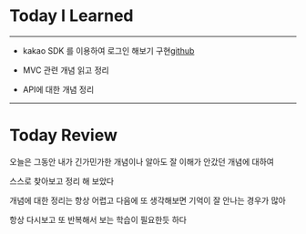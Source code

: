 # Today I Learned

---

- kakao SDK 를 이용하여 로그인 해보기 구현[github](https://github.com/VincentGeranium/Swift-Study/tree/master/2019-07-02-kakaoSDK)

- MVC 관련 개념 읽고 정리

- API에 대한 개념 정리

---

# Today Review

오늘은 그동안 내가 긴가민가한 개념이나 알아도 잘 이해가 안갔던 개념에 대하여

스스로 찾아보고 정리 해 보았다

개념에 대한 정리는 항상 어렵고 다음에 또 생각해보면 기억이 잘 안나는 경우가 많아

항상 다시보고 또 반복해서 보는 학습이 필요한듯 하다
